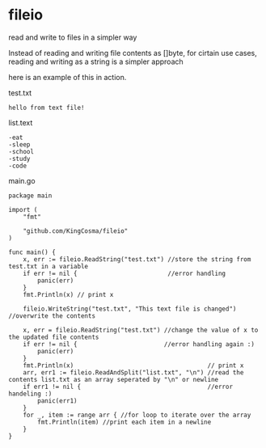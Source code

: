 # fileio
read and write to files in a simpler way

Instead of reading and writing file contents as []byte, for cirtain use cases, reading and writing as a string is a simpler approach

here is an example of this in action.

test.txt
```
hello from text file!

```

list.text
```
-eat
-sleep
-school
-study
-code

```

main.go
```
package main

import (
	"fmt"

	"github.com/KingCosma/fileio"
)

func main() {
	x, err := fileio.ReadString("test.txt") //store the string from test.txt in a variable
	if err != nil {                         //error handling
		panic(err)
	}
	fmt.Println(x) // print x

	fileio.WriteString("test.txt", "This text file is changed") //overwrite the contents

	x, err = fileio.ReadString("test.txt") //change the value of x to the updated file contents
	if err != nil {                        //error handling again :)
		panic(err)
	}
	fmt.Println(x)                                     // print x
	arr, err1 := fileio.ReadAndSplit("list.txt", "\n") //read the contents list.txt as an array seperated by "\n" or newline
	if err1 != nil {                                   //error handeling :)
		panic(err1)
	}
	for _, item := range arr { //for loop to iterate over the array
		fmt.Println(item) //print each item in a newline
	}
}

```
